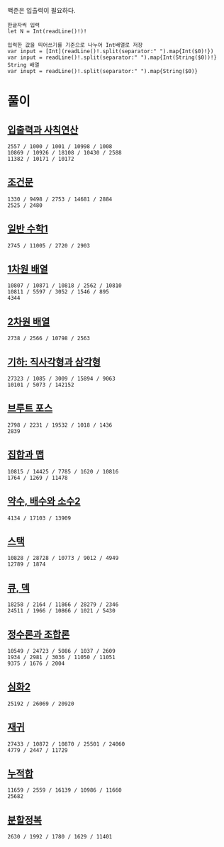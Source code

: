 백준은 입출력이 필요하다.   
```
한글자씩 입력
let N = Int(readLine()!)!

입력한 값을 띄어쓰기를 기준으로 나누어 Int배열로 저장
var input = [Int](readLine()!.split(separator:" ").map{Int($0)!})
var input = readLine()!.split(separator:" ").map{Int(String($0))!}
String 배열
var inupt = readLine()!.split(separator:" ").map{String($0)}
```

# 풀이
## [입출력과 사칙연산](https://github.com/ww5702/Swift_Coding_Test/blob/main/BAEKJOON/%EC%9E%85%EC%B6%9C%EB%A0%A5%EA%B3%BC%20%EC%82%AC%EC%B9%99%EC%97%B0%EC%82%B0/README.md)   
```
2557 / 1000 / 1001 / 10998 / 1008
10869 / 10926 / 18108 / 10430 / 2588
11382 / 10171 / 10172
```
## [조건문](https://github.com/ww5702/Swift_Coding_Test/blob/main/BAEKJOON/%EC%A1%B0%EA%B1%B4%EB%AC%B8/README.md)   
```
1330 / 9498 / 2753 / 14681 / 2884
2525 / 2480
```
## [일반 수학1](https://github.com/ww5702/Swift_Coding_Test/tree/main/BAEKJOON/%EC%9D%BC%EB%B0%98%20%EC%88%98%ED%95%991)   
```
2745 / 11005 / 2720 / 2903
```
## [1차원 배열](https://github.com/ww5702/Swift_Coding_Test/blob/main/BAEKJOON/1%EC%B0%A8%EC%9B%90%20%EB%B0%B0%EC%97%B4/README.md)   
```
10807 / 10871 / 10818 / 2562 / 10810
10811 / 5597 / 3052 / 1546 / 895
4344
```
## [2차원 배열](https://github.com/ww5702/Swift_Coding_Test/tree/main/BAEKJOON/2%EC%B0%A8%EC%9B%90%20%EB%B0%B0%EC%97%B4)
```
2738 / 2566 / 10798 / 2563
```
## [기하: 직사각형과 삼각형](https://github.com/ww5702/Swift_Coding_Test/tree/main/BAEKJOON/%EA%B8%B0%ED%95%98:%20%EC%A7%81%EC%82%AC%EA%B0%81%ED%98%95%EA%B3%BC%20%EC%82%BC%EA%B0%81%ED%98%95)   
```
27323 / 1085 / 3009 / 15894 / 9063
10101 / 5073 / 142152
```
## [브루트 포스](https://github.com/ww5702/Swift_Coding_Test/blob/main/BAEKJOON/%EB%B8%8C%EB%A3%A8%ED%8A%B8%20%ED%8F%AC%EC%8A%A4/README.md)   
```
2798 / 2231 / 19532 / 1018 / 1436
2839
```
## [집합과 맵](https://github.com/ww5702/Swift_Coding_Test/tree/main/BAEKJOON/%EC%A7%91%ED%95%A9%EA%B3%BC%20%EB%A7%B5)
```
10815 / 14425 / 7785 / 1620 / 10816
1764 / 1269 / 11478
```
## [약수, 배수와 소수2](https://github.com/ww5702/Swift_Coding_Test/tree/main/BAEKJOON/%EC%95%BD%EC%88%98%2C%20%EB%B0%B0%EC%88%98%EC%99%80%20%EC%86%8C%EC%88%982)
```
4134 / 17103 / 13909
```
## [스택](https://github.com/ww5702/Swift_Coding_Test/blob/main/BAEKJOON/%EC%8A%A4%ED%83%9D/README.md)   
```
10828 / 28728 / 10773 / 9012 / 4949
12789 / 1874
```
## [큐, 덱](https://github.com/ww5702/Swift_Coding_Test/blob/main/BAEKJOON/%ED%81%90,%20%EB%8D%B1/README.md)   
```
18258 / 2164 / 11866 / 28279 / 2346
24511 / 1966 / 10866 / 1021 / 5430
```
## [정수론과 조합론](https://github.com/ww5702/Swift_Coding_Test/blob/main/BAEKJOON/%EC%A0%95%EC%88%98%EB%A1%A0%20%EB%B0%8F%20%EC%A1%B0%ED%95%A9%EB%A1%A0/README.md)   
```
10549 / 24723 / 5086 / 1037 / 2609
1934 / 2981 / 3036 / 11050 / 11051
9375 / 1676 / 2004
```
## [심화2](https://github.com/ww5702/Swift_Coding_Test/tree/main/BAEKJOON/%EC%8B%AC%ED%99%942)   
```
25192 / 26069 / 20920
```
## [재귀](https://github.com/ww5702/Swift_Coding_Test/blob/main/BAEKJOON/%EC%9E%AC%EA%B7%80/README.md)   
```
27433 / 10872 / 10870 / 25501 / 24060
4779 / 2447 / 11729
```
## [누적합](https://github.com/ww5702/Swift_Coding_Test/blob/main/BAEKJOON/%EB%88%84%EC%A0%81%20%ED%95%A9/README.md)
```
11659 / 2559 / 16139 / 10986 / 11660
25682
```
## [분할정복](https://github.com/ww5702/Swift_Coding_Test/tree/main/BAEKJOON/%EB%B6%84%ED%95%A0%EC%A0%95%EB%B3%B5)   
```
2630 / 1992 / 1780 / 1629 / 11401

```
